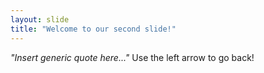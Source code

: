 ```yaml
---
layout: slide
title: "Welcome to our second slide!"
---
```

*"Insert generic quote here..."*
Use the left arrow to go back!
